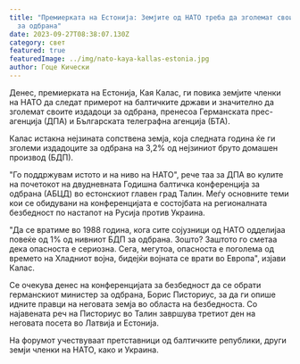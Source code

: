 ```yaml
---
title: "Премиерката на Естонија: Земјите од НАТО треба да зголемат свои издадоци
  за одбрана"
date: 2023-09-27T08:38:07.130Z
category: свет
featured: true
featuredImage: ../img/nato-kaya-kallas-estonia.jpg
author: Гоце Кически
---
```


Денес, премиерката на Естонија, Кая Калас, ги повика земјите членки на НАТО да следат примерот на балтичките држави и значително да зголемат своите издадоци за одбрана, пренесоа Германската прес-агенција (ДПА) и Българската телеграфна агенција (БТА).

Калас истакна нејзината сопствена земја, која следната година ќе ги зголеми издадоците за одбрана на 3,2% од нејзиниот бруто домашен производ (БДП).

"Го поддржувам истото и на ниво на НАТО", рече таа за ДПА во кулите на почетокот на двудневната Годишна балтичка конференција за одбрана (АБЦД) во естонскиот главен град Талин. Меѓу основните теми кои се обидувани на конференцијата е состојбата на регионалната безбедност по настапот на Русија против Украина.

"Да се вратиме во 1988 година, кога сите сојузници од НАТО одделијаа повеќе од 1% од нивниот БДП за одбрана. Зошто? Заштото го сметаа дека опасноста е сериозна. Сега, мегутоа, опасноста е поголема од времето на Хладниот војна, бидејќи војната се врати во Европа", изјави Калас.

Се очекува денес на конференцијата за безбедност да се обрати германскиот министер за одбрана, Борис Писториус, за да ги опише идните правци на неговата земја во областа на безбедноста. Со најавената реч на Писториус во Талин завршува третиот ден на неговата посета во Латвија и Естонија.

На форумот учествуваат претставници од балтичките републики, други земји членки на НАТО, како и Украина.
